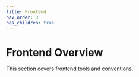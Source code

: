 ```yaml
---
title: Frontend
nav_order: 3
has_children: true
---
```


# Frontend Overview

This section covers frontend tools and conventions.
